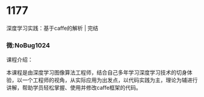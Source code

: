 # 1177
深度学习实践：基于caffe的解析 | 完结
### 微:NoBug1024 


课程介绍：

本课程是由深度学习图像算法工程师，结合自己多年学习深度学习技术的切身体验，以一个工程师的视角，从实际应用为出发点，以代码实践为主，理论为辅进行讲解，帮助学员轻松掌握、使用并修改caffe框架的代码。
